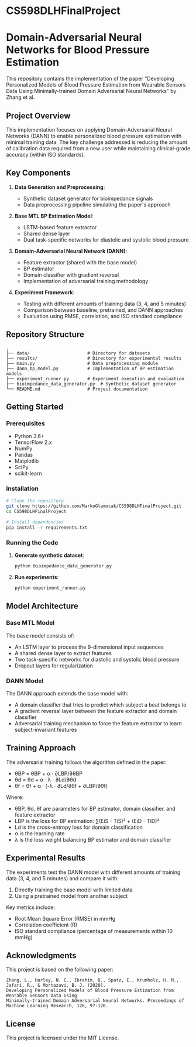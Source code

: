 # CS598DLHFinalProject

# Domain-Adversarial Neural Networks for Blood Pressure Estimation

This repository contains the implementation of the paper "Developing Personalized Models of Blood Pressure Estimation from Wearable Sensors Data Using Minimally-trained Domain Adversarial Neural Networks" by Zhang et al.

## Project Overview

This implementation focuses on applying Domain-Adversarial Neural Networks (DANN) to enable personalized blood pressure estimation with minimal training data. The key challenge addressed is reducing the amount of calibration data required from a new user while maintaining clinical-grade accuracy (within ISO standards).

## Key Components

1. **Data Generation and Preprocessing**:
   - Synthetic dataset generator for bioimpedance signals
   - Data preprocessing pipeline simulating the paper's approach

2. **Base MTL BP Estimation Model**:
   - LSTM-based feature extractor
   - Shared dense layer
   - Dual task-specific networks for diastolic and systolic blood pressure

3. **Domain-Adversarial Neural Network (DANN)**:
   - Feature extractor (shared with the base model)
   - BP estimator
   - Domain classifier with gradient reversal
   - Implementation of adversarial training methodology

4. **Experiment Framework**:
   - Testing with different amounts of training data (3, 4, and 5 minutes)
   - Comparison between baseline, pretrained, and DANN approaches
   - Evaluation using RMSE, correlation, and ISO standard compliance

## Repository Structure

```
.
├── data/                      # Directory for datasets
├── results/                   # Directory for experimental results
├── main.py                    # Data preprocessing module
├── dann_bp_model.py           # Implementation of BP estimation models
├── experiment_runner.py       # Experiment execution and evaluation
├── bioimpedance_data_generator.py  # Synthetic dataset generator
└── README.md                  # Project documentation
```

## Getting Started

### Prerequisites

- Python 3.6+
- TensorFlow 2.x
- NumPy
- Pandas
- Matplotlib
- SciPy
- scikit-learn

### Installation

```bash
# Clone the repository
git clone https://github.com/MarkoGlamocak/CS598DLHFinalProject.git
cd CS598DLHFinalProject

# Install dependencies
pip install -r requirements.txt
```

### Running the Code

1. **Generate synthetic dataset**:
   ```bash
   python bioimpedance_data_generator.py
   ```

2. **Run experiments**:
   ```bash
   python experiment_runner.py
   ```

## Model Architecture

### Base MTL Model

The base model consists of:
- An LSTM layer to process the 9-dimensional input sequences
- A shared dense layer to extract features
- Two task-specific networks for diastolic and systolic blood pressure
- Dropout layers for regularization

### DANN Model

The DANN approach extends the base model with:
- A domain classifier that tries to predict which subject a beat belongs to
- A gradient reversal layer between the feature extractor and domain classifier
- Adversarial training mechanism to force the feature extractor to learn subject-invariant features

## Training Approach

The adversarial training follows the algorithm defined in the paper:

- θBP = θBP + α · ∂LBP/∂θBP
- θd = θd + α · λ · ∂Ld/∂θd
- θf = θf + α · (-λ · ∂Ld/∂θf + ∂LBP/∂θf)

Where:
- θBP, θd, θf are parameters for BP estimator, domain classifier, and feature extractor
- LBP is the loss for BP estimation: ∑(EiS - TiS)² + (EiD - TiD)²
- Ld is the cross-entropy loss for domain classification
- α is the learning rate
- λ is the loss weight balancing BP estimator and domain classifier

## Experimental Results

The experiments test the DANN model with different amounts of training data (3, 4, and 5 minutes) and compare it with:
1. Directly training the base model with limited data
2. Using a pretrained model from another subject

Key metrics include:
- Root Mean Square Error (RMSE) in mmHg
- Correlation coefficient (R)
- ISO standard compliance (percentage of measurements within 10 mmHg)

## Acknowledgments

This project is based on the following paper:
```
Zhang, L., Hurley, N. C., Ibrahim, B., Spatz, E., Krumholz, H. M., Jafari, R., & Mortazavi, B. J. (2020). 
Developing Personalized Models of Blood Pressure Estimation from Wearable Sensors Data Using 
Minimally-trained Domain Adversarial Neural Networks. Proceedings of Machine Learning Research, 126, 97-120.
```

## License

This project is licensed under the MIT License.

